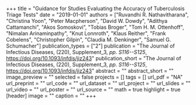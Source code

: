 +++
title = "Guidance for Studies Evaluating the Accuracy of Tuberculosis Triage Tests"
date = "2019-01-01"
authors = ["Ruvandhi R. Nathavitharana", "Christina Yoon", "Peter Macpherson", "David W. Dowdy", "Adithya Cattamanchi", "Akos Somoskovi", "Tobias Broger", "Tom H. M. Ottenhoff", "Nimalan Arinaminpathy", "Knut Lonnroth", "Klaus Reither", "Frank Cobelens", "Christopher Gilpin", "Claudia M. Denkinger", "Samuel G. Schumacher"]
publication_types = ["2"]
publication = "The Journal of Infectious Diseases, (220), Supplement\_3, _pp. S116--S125_, https://doi.org/10.1093/infdis/jiz243"
publication_short = "The Journal of Infectious Diseases, (220), Supplement\_3, _pp. S116--S125_, https://doi.org/10.1093/infdis/jiz243"
abstract = ""
abstract_short = ""
image_preview = ""
selected = false
projects = []
tags = []
url_pdf = "NA"
url_preprint = ""
url_code = ""
url_dataset = ""
url_project = ""
url_slides = ""
url_video = ""
url_poster = ""
url_source = ""
math = true
highlight = true
[header]
image = ""
caption = ""
+++
